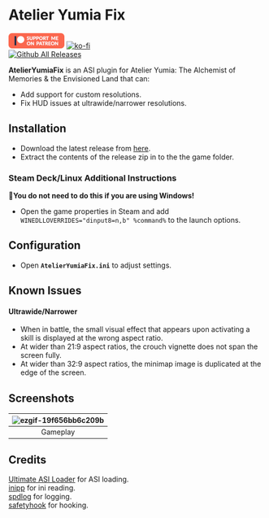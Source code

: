 # Atelier Yumia Fix
[![Patreon-Button](https://github.com/Lyall/AtelierYumiaFix/blob/main/.github/Patreon-Button.png?raw=true)](https://www.patreon.com/Wintermance) 
[![ko-fi](https://ko-fi.com/img/githubbutton_sm.svg)](https://ko-fi.com/W7W01UAI9)<br />
[![Github All Releases](https://img.shields.io/github/downloads/Lyall/AtelierYumiaFix/total.svg)](https://github.com/Lyall/AtelierYumiaFix/releases)

**AtelierYumiaFix** is an ASI plugin for Atelier Yumia: The Alchemist of Memories & the Envisioned Land that can:
- Add support for custom resolutions.
- Fix HUD issues at ultrawide/narrower resolutions.

## Installation  
- Download the latest release from [here](https://github.com/Lyall/AtelierYumiaFix/releases). 
- Extract the contents of the release zip in to the the game folder.  

### Steam Deck/Linux Additional Instructions
🚩**You do not need to do this if you are using Windows!**  
- Open the game properties in Steam and add `WINEDLLOVERRIDES="dinput8=n,b" %command%` to the launch options.  

## Configuration
- Open **`AtelierYumiaFix.ini`** to adjust settings.

## Known Issues
#### Ultrawide/Narrower
- When in battle, the small visual effect that appears upon activating a skill is displayed at the wrong aspect ratio.
- At wider than 21:9 aspect ratios, the crouch vignette does not span the screen fully.
- At wider than 32:9 aspect ratios, the minimap image is duplicated at the edge of the screen.

## Screenshots
| ![ezgif-19f656bb6c209b](https://github.com/user-attachments/assets/bafa5269-5a96-4b48-9e6e-a9754973b96d) |
|:--:|
| Gameplay |

## Credits
[Ultimate ASI Loader](https://github.com/ThirteenAG/Ultimate-ASI-Loader) for ASI loading. <br />
[inipp](https://github.com/mcmtroffaes/inipp) for ini reading. <br />
[spdlog](https://github.com/gabime/spdlog) for logging. <br />
[safetyhook](https://github.com/cursey/safetyhook) for hooking.
